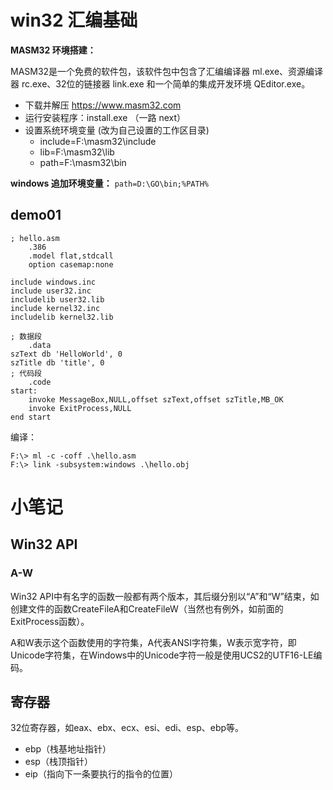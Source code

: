 # win32 汇编基础


**MASM32 环境搭建：**

MASM32是一个免费的软件包，该软件包中包含了汇编编译器 ml.exe、资源编译器 rc.exe、32位的链接器 link.exe 和一个简单的集成开发环境 QEditor.exe。

- 下载并解压 https://www.masm32.com
- 运行安装程序：install.exe （一路 next）
- 设置系统环境变量 (改为自己设置的工作区目录)
    - include=F:\masm32\include
    - lib=F:\masm32\lib
    - path=F:\masm32\bin

**windows 追加环境变量：**
`path=D:\GO\bin;%PATH%`


## demo01

```masm
; hello.asm
    .386
    .model flat,stdcall
    option casemap:none

include windows.inc
include user32.inc
includelib user32.lib
include kernel32.inc
includelib kernel32.lib

; 数据段
    .data
szText db 'HelloWorld', 0
szTitle db 'title', 0
; 代码段
    .code
start:
    invoke MessageBox,NULL,offset szText,offset szTitle,MB_OK
    invoke ExitProcess,NULL
end start
```
编译：
```
F:\> ml -c -coff .\hello.asm
F:\> link -subsystem:windows .\hello.obj
```

# 小笔记

## Win32 API

### A-W

Win32 API中有名字的函数一般都有两个版本，其后缀分别以“A”和“W”结束，如创建文件的函数CreateFileA和CreateFileW（当然也有例外，如前面的ExitProcess函数）。

A和W表示这个函数使用的字符集，A代表ANSI字符集，W表示宽字符，即Unicode字符集，在Windows中的Unicode字符一般是使用UCS2的UTF16-LE编码。

## 寄存器

32位寄存器，如eax、ebx、ecx、esi、edi、esp、ebp等。

- ebp（栈基地址指针）
- esp（栈顶指针）
- eip（指向下一条要执行的指令的位置）